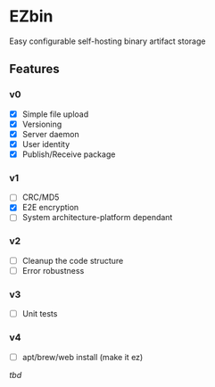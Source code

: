 # EZbin

Easy configurable self-hosting binary artifact storage

## Features

### v0

- [x] Simple file upload
- [x] Versioning
- [x] Server daemon
- [x] User identity
- [x] Publish/Receive package

### v1

- [ ] CRC/MD5
- [x] E2E encryption
- [ ] System architecture-platform dependant

### v2

- [ ] Cleanup the code structure
- [ ] Error robustness

### v3

- [ ] Unit tests

### v4

- [ ] apt/brew/web install (make it ez)


*tbd*
